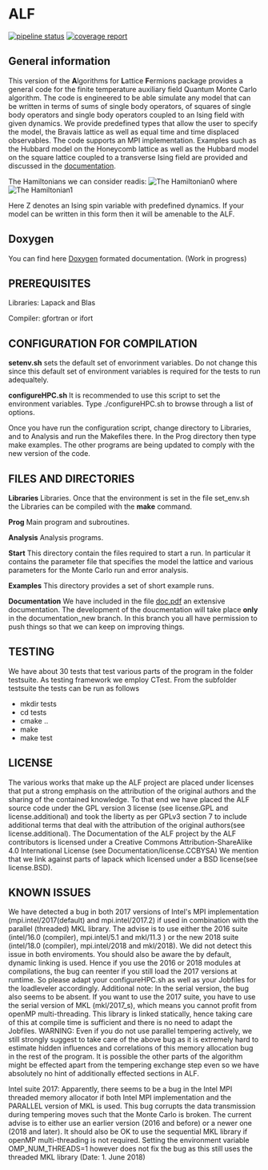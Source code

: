 # ALF #
[![pipeline status](https://git.physik.uni-wuerzburg.de/fassaad/General_QMCT_code/badges/master/pipeline.svg)](https://git.physik.uni-wuerzburg.de/fassaad/General_QMCT_code/commits/master)
[![coverage report](https://git.physik.uni-wuerzburg.de/fassaad/General_QMCT_code/badges/master/coverage.svg)](https://git.physik.uni-wuerzburg.de/fassaad/General_QMCT_code/commits/master)
## General information ##
This version of the **A**lgorithms for **L**attice **F**ermions package provides a general code for the finite temperature auxiliary field Quantum Monte Carlo algorithm.       The code  is engineered to  be able simulate any model that can be written in terms of  sums of single body operators, of squares of single body operators and single body operators coupled to an Ising field with  given dynamics. We  provide predefined types that allow  the user to specify the model, the  Bravais lattice  as well as equal time and time displaced observables.     The code supports an MPI implementation.   Examples such as the Hubbard model on the Honeycomb lattice  as well as the Hubbard model  on the square lattice coupled to a transverse Ising field are  provided and discussed in the [documentation](https://git.physik.uni-wuerzburg.de/fassaad/General_QMCT_code/-/jobs/artifacts/master/raw/Documentation/doc.pdf?job=create_doc).

The Hamiltonians we can consider readis:
![The Hamiltonian0](https://git.physik.uni-wuerzburg.de/fassaad/General_QMCT_code/raw/master/Images/Hamiltonian0.png)
where
![The Hamiltonian1](https://git.physik.uni-wuerzburg.de/fassaad/General_QMCT_code/raw/master/Images/Hamiltonian1.png)

Here Z denotes an Ising spin variable with predefined dynamics. If your model can be written in this form then it will be amenable to the ALF. 

## Doxygen ##

You can find here [Doxygen](https://pawn.physik.uni-wuerzburg.de/~assaad/Doxygen_Docu/ALF/html/index.html)  formated documentation. (Work in progress)  

## PREREQUISITES ##

Libraries: Lapack and Blas

Compiler: gfortran  or ifort 


## CONFIGURATION FOR COMPILATION ##
**setenv.sh**   sets the default set of envorinment variables.  Do not change  this since this default set of  environment variables is required for the tests to run adequaltely.

**configureHPC.sh**  It is recommended to use this script to set the environment variables. Type ./configureHPC.sh to  browse through a list of options.

Once you have run the configuration script, change directory to Libraries, and to Analysis  and run the Makefiles there. In the Prog directory then type make examples.   The other programs are being updated to comply with the new version of the code.  

## FILES AND DIRECTORIES ##

**Libraries**    Libraries. Once that the environment is set in the file set_env.sh  the Libraries can be compiled with the **make** command. 

**Prog**   Main program and subroutines.  

**Analysis** Analysis programs. 

**Start**   This directory contain the files required to start a run. In particular it contains the parameter file   that specifies the model the lattice and various   parameters for the Monte Carlo run and  error analysis. 

**Examples** This directory provides a set of short example runs.  

**Documentation**  We have included in the file  [doc.pdf](https://git.physik.uni-wuerzburg.de/fassaad/General_QMCT_code/-/jobs/artifacts/master/raw/Documentation/doc.pdf?job=create_doc)   an extensive documentation. The development of the doucmentation will take place **only** in the documentation_new branch. In this branch you all have permission to push things so that we can keep on improving  things. 
 

## TESTING ##

We have about 30 tests that test various parts of the program in the folder testsuite.
As testing framework we employ CTest.
From the subfolder testsuite the tests can be run as follows
- mkdir tests
- cd tests
- cmake ..
- make
- make test


## LICENSE ##
The various works that make up the ALF project are placed under licenses that put
a strong emphasis on the attribution of the original authors and the sharing of the contained knowledge.
To that end we have placed the ALF source code under the GPL version 3 license (see license.GPL and license.additional)
and took the liberty as per GPLv3 section 7 to include additional terms that deal with the attribution
of the original authors(see license.additional).
The Documentation of the ALF project by the ALF contributors is licensed under a Creative Commons Attribution-ShareAlike 4.0 International License (see Documentation/license.CCBYSA)
We mention that we link against parts of lapack which licensed under a BSD license(see license.BSD).

## KNOWN ISSUES ##

We have detected a bug in both 2017 versions of Intel's MPI implementation (mpi.intel/2017(default) 
and mpi.intel/2017.2) if used in combination with the parallel (threaded) MKL library. The advise is to 
use either the 2016 suite (intel/16.0 (compiler), mpi.intel/5.1 and mkl/11.3 ) or the new 2018 suite 
(intel/18.0 (compiler), mpi.intel/2018 and mkl/2018). We did not detect this issue in both enviroments. 
You should also be aware the by default, dynamic linking is used. Hence if you use the 2016 or 2018 modules 
at compilations, the bug can reenter if you still load the 2017 versions at runtime. So please adapt your
configureHPC.sh as well as your Jobfiles for the loadleveler accordingly.
Additional note: In the serial version, the bug also seems to be absent. 
If you want to use the 2017 suite, you have to use the serial version of MKL (mkl/2017_s), which means you 
cannot profit from openMP multi-threading. This library is linked statically, hence taking care of this at 
compile time is sufficient and there is no need to adapt the Jobfiles.
WARNING: Even if you do not use parallel tempering actively, we still strongly suggest to take care of 
the above bug as it is extremely hard to estimate hidden influences and correlations of this memory 
allocation bug in the rest of the program. It is possible the other parts of the algorithm might be 
effected apart from the tempering exchange step even so we have absolutely no hint of additionally 
effected sections in ALF.

Intel suite 2017: Apparently, there seems to be a bug in the Intel MPI threaded memory allocator if both Intel MPI 
implementation and the PARALLEL version of MKL is used. This bug corrupts the data transmission during tempering moves such 
that the Monte Carlo is broken. The current advise is to either use an earlier version (2016 and before) or a newer one
(2018 and later). It should also be OK to use the sequential MKL library if openMP multi-threading is not required. 
Setting the environment variable OMP_NUM_THREADS=1 however does not fix the bug as this still uses the threaded MKL 
library (Date: 1. June 2018)


    

